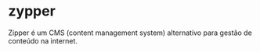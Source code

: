 # zypper
Zipper é um CMS (content management system) alternativo para gestão de conteúdo na internet.
